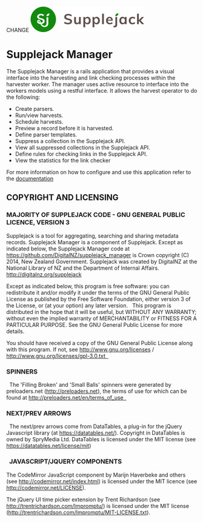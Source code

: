 CHANGE ![Supplejack Logo](https://raw.githubusercontent.com/DigitalNZ/supplejack_manager/master/app/assets/images/logo.png)

# Supplejack Manager

The Supplejack Manager is a rails application that provides a visual interface into the harvesting and link checking processes within the harvester worker. The manager uses active resource to interface into the workers models using a restful interface. It allows the harvest operator to do the following:

* Create parsers.
* Run/view harvests.
* Schedule harvests.
* Preview a record before it is harvested.
* Define parser templates.
* Suppress a collection in the Supplejack API.
* View all suppressed collections in the Supplejack API.
* Define rules for checking links in the Supplejack API.
* View the statistics for the link checker

For more information on how to configure and use this application refer to the [documentation](http://digitalnz.github.io/supplejack)

## COPYRIGHT AND LICENSING  

### MAJORITY OF SUPPLEJACK CODE - GNU GENERAL PUBLIC LICENCE, VERSION 3  

Supplejack is a tool for aggregating, searching and sharing metadata records. Supplejack Manager is a component of Supplejack. Except as indicated below, the Supplejack Manager code at https://github.com/DigitalNZ/supplejack_manager is Crown copyright (C) 2014, New Zealand Government. Supplejack was created by DigitalNZ at the National Library of NZ and the Department of Internal Affairs. http://digitalnz.org/supplejack

Except as indicated below, this program is free software: you can redistribute it and/or modify it under the terms of the GNU General Public License as published by the Free Software Foundation, either version 3 of the License, or (at your option) any later version.   This program is distributed in the hope that it will be useful, but WITHOUT ANY WARRANTY; without even the implied warranty of MERCHANTABILITY or FITNESS FOR A PARTICULAR PURPOSE. See the GNU General Public License for more details.

You should have received a copy of the GNU General Public License along with this program. If not, see http://www.gnu.org/licenses / http://www.gnu.org/licenses/gpl-3.0.txt  

### SPINNERS

  The 'Filling Broken' and 'Small Balls' spinners were generated by preloaders.net (http://preloaders.net), the terms of use for which can be found at http://preloaders.net/en/terms_of_use  

### NEXT/PREV ARROWS

  The next/prev arrows come from DataTables, a plug-in for the jQuery Javascript library (at https://datatables.net/). Copyright in DataTables is owned by SpryMedia Ltd. DataTables is licensed under the MIT license (see https://datatables.net/license/mit)

###   JAVASCRIPT/JQUERY COMPONENTS  

The CodeMirror JavaScript component by Marijn Haverbeke and others (see http://codemirror.net/index.html) is licensed under the MIT licence (see http://codemirror.net/LICENSE).  

The jQuery UI time picker extension by Trent Richardson (see http://trentrichardson.com/Impromptu/) is licensed under the MIT license (http://trentrichardson.com/Impromptu/MIT-LICENSE.txt).
